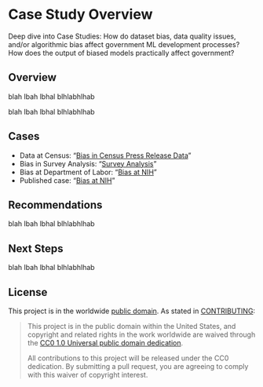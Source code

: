 # Case Study Overview

Deep dive into Case Studies: How do dataset bias, data quality issues, and/or algorithmic bias affect government ML development processes? How does the output of biased models practically affect government?  

## Overview
blah lbah lbhal blhlabhlhab

blah lbah lbhal blhlabhlhab

## Cases
- Data at Census: “[Bias in Census Press Release Data](https://github.com/s-hosseini/MLBias/blob/main/CaseStudyCensusWeb.md)” 
- Bias in Survey Analysis: “[Survey Analysis](https://github.com/s-hosseini/MLBias/blob/main/CaseStudyCensusWeb.md)” 
- Bias at Department of Labor: “[Bias at NIH](https://github.com/s-hosseini/MLBias/blob/main/CaseStudyCensusWeb.md)” 
- Published case: “[Bias at NIH](https://github.com/s-hosseini/MLBias/blob/main/CaseStudyCensusWeb.md)” 

## Recommendations
blah lbah lbhal blhlabhlhab

## Next Steps
blah lbah lbhal blhlabhlhab

## License

This project is in the worldwide [public domain](LICENSE.md). As stated in [CONTRIBUTING](CONTRIBUTING.md):

> This project is in the public domain within the United States, and copyright and related rights in the work worldwide are waived through the [CC0 1.0 Universal public domain dedication](https://creativecommons.org/publicdomain/zero/1.0/).
>
> All contributions to this project will be released under the CC0 dedication. By submitting a pull request, you are agreeing to comply with this waiver of copyright interest.
